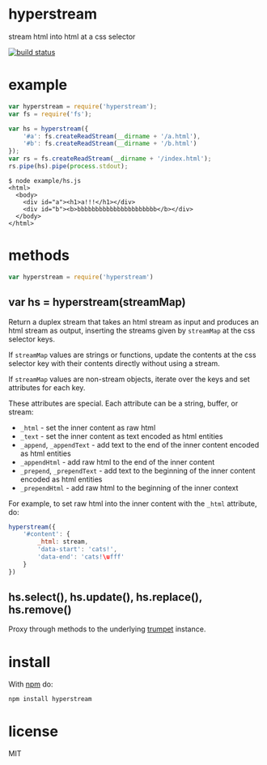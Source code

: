 # hyperstream

stream html into html at a css selector

[![build status](https://secure.travis-ci.org/substack/hyperstream.png)](http://travis-ci.org/substack/hyperstream)

# example

``` js
var hyperstream = require('hyperstream');
var fs = require('fs');

var hs = hyperstream({
    '#a': fs.createReadStream(__dirname + '/a.html'),
    '#b': fs.createReadStream(__dirname + '/b.html')
});
var rs = fs.createReadStream(__dirname + '/index.html');
rs.pipe(hs).pipe(process.stdout);
```

```
$ node example/hs.js
<html>
  <body>
    <div id="a"><h1>a!!!</h1></div>
    <div id="b"><b>bbbbbbbbbbbbbbbbbbbbbb</b></div>
  </body>
</html>
```

# methods

``` js
var hyperstream = require('hyperstream')
```

## var hs = hyperstream(streamMap)

Return a duplex stream that takes an html stream as input and produces an html
stream as output, inserting the streams given by `streamMap` at the css selector
keys.

If `streamMap` values are strings or functions, update the contents at the css
selector key with their contents directly without using a stream.

If `streamMap` values are non-stream objects, iterate over the keys and set
attributes for each key.

These attributes are special. Each attribute can be a string, buffer, or stream:

* `_html` - set the inner content as raw html
* `_text` - set the inner content as text encoded as html entities
* `_append`, `_appendText` - add text to the end of the inner content encoded as
html entities
* `_appendHtml` - add raw html to the end of the inner content
* `_prepend`, `_prependText` - add text to the beginning of the inner content
encoded as html entities
* `_prependHtml` - add raw html to the beginning of the inner context


For example, to set raw html into the inner content with the `_html` attribute,
do:

``` js
hyperstream({
    '#content': {
        _html: stream,
        'data-start': 'cats!',
        'data-end': 'cats!\ufff'
    }
})
```

## hs.select(), hs.update(), hs.replace(), hs.remove()

Proxy through methods to the underlying
[trumpet](https://github.com/substack/node-trumpet) instance.

# install

With [npm](https://npmjs.org) do:

```
npm install hyperstream
```

# license

MIT
